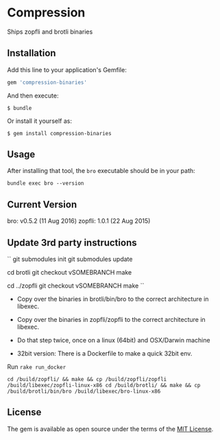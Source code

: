 # Compression

Ships zopfli and brotli binaries


## Installation

Add this line to your application's Gemfile:

```ruby
gem 'compression-binaries'
```

And then execute:

    $ bundle

Or install it yourself as:

    $ gem install compression-binaries

## Usage

After installing that tool, the ``bro`` executable should be in your path:

```
bundle exec bro --version
```

## Current Version

bro: v0.5.2 (11 Aug 2016)
zopfli: 1.0.1 (22 Aug 2015)

## Update 3rd party instructions

``
git submodules init
git submodules update

cd brotli
git checkout vSOMEBRANCH
make

cd ../zopfli
git checkout vSOMEBRANCH
make
``

* Copy over the binaries in brotli/bin/bro to the correct architecture in libexec.
* Copy over the binaries in zopfli/zopfli to the correct architecture in libexec.


* Do that step twice, once on a linux (64bit) and OSX/Darwin machine
* 32bit version: There is a Dockerfile to make a quick 32bit env.

Run ``rake run_docker``

``
cd /build/zopfli/ && make && cp /build/zopfli/zopfli /build/libexec/zopfli-linux-x86
cd /build/brotli/ && make && cp /build/brotli/bin/bro /build/libexec/bro-linux-x86
``

## License

The gem is available as open source under the terms of the [MIT License](http://opensource.org/licenses/MIT).


